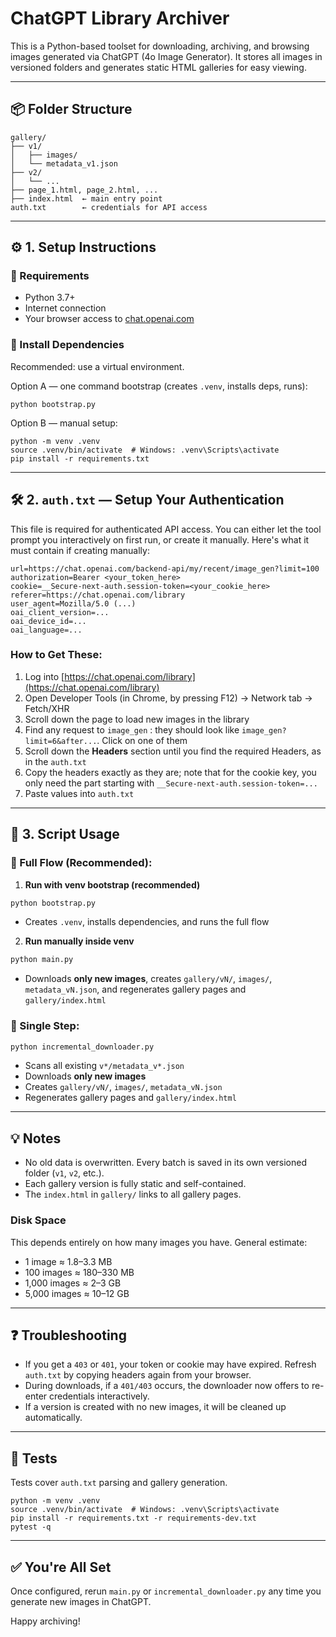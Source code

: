 # ChatGPT Library Archiver

This is a Python-based toolset for downloading, archiving, and browsing images generated via ChatGPT (4o Image Generator). It stores all images in versioned folders and generates static HTML galleries for easy viewing.

---

## 📦 Folder Structure

```
gallery/
├── v1/
│   ├── images/
│   └── metadata_v1.json
├── v2/
│   └── ...
├── page_1.html, page_2.html, ...
├── index.html  ← main entry point
auth.txt        ← credentials for API access
```

---

## ⚙️ 1. Setup Instructions

### 🔹 Requirements

- Python 3.7+
- Internet connection
- Your browser access to [chat.openai.com](https://chat.openai.com)

### 🔹 Install Dependencies

Recommended: use a virtual environment.

Option A — one command bootstrap (creates `.venv`, installs deps, runs):

```
python bootstrap.py
```

Option B — manual setup:

```
python -m venv .venv
source .venv/bin/activate  # Windows: .venv\Scripts\activate
pip install -r requirements.txt
```

---

## 🛠 2. `auth.txt` — Setup Your Authentication

This file is required for authenticated API access. You can either let the tool prompt you interactively on first run, or create it manually. Here's what it must contain if creating manually:

```
url=https://chat.openai.com/backend-api/my/recent/image_gen?limit=100
authorization=Bearer <your_token_here>
cookie=__Secure-next-auth.session-token=<your_cookie_here>
referer=https://chat.openai.com/library
user_agent=Mozilla/5.0 (...)
oai_client_version=...
oai_device_id=...
oai_language=...
```

### How to Get These:
1. Log into [https://chat.openai.com/library](https://chat.openai.com/library)
2. Open Developer Tools (in Chrome, by pressing F12) → Network tab → Fetch/XHR
3. Scroll down the page to load new images in the library
4. Find any request to `image_gen` : they should look like `image_gen?limit=6&after...`. Click on one of them
5. Scroll down the **Headers** section until you find the required Headers, as in the `auth.txt`
6. Copy the headers exactly as they are; note that for the cookie key, you only need the part starting with `__Secure-next-auth.session-token=...`
7. Paste values into `auth.txt`

---

## 🚀 3. Script Usage
### 🧭 Full Flow (Recommended):

1. **Run with venv bootstrap (recommended)**

```bash
python bootstrap.py
```
- Creates `.venv`, installs dependencies, and runs the full flow

2. **Run manually inside venv**

```bash
python main.py
```
- Downloads **only new images**, creates `gallery/vN/`, `images/`, `metadata_vN.json`, and regenerates gallery pages and `gallery/index.html`

### 🧭 Single Step:

```bash
python incremental_downloader.py
```

- Scans all existing `v*/metadata_v*.json`
- Downloads **only new images**
- Creates `gallery/vN/`, `images/`, `metadata_vN.json`
- Regenerates gallery pages and `gallery/index.html`

---

## 💡 Notes

- No old data is overwritten. Every batch is saved in its own versioned folder (`v1`, `v2`, etc.).
- Each gallery version is fully static and self-contained.
- The `index.html` in `gallery/` links to all gallery pages.

### Disk Space
This depends entirely on how many images you have.
General estimate:
- 1 image ≈ 1.8–3.3 MB
- 100 images ≈ 180–330 MB
- 1,000 images ≈ 2–3 GB
- 5,000 images ≈ 10–12 GB

---

## ❓ Troubleshooting

- If you get a `403` or `401`, your token or cookie may have expired. Refresh `auth.txt` by copying headers again from your browser.
- During downloads, if a `401/403` occurs, the downloader now offers to re-enter credentials interactively.
- If a version is created with no new images, it will be cleaned up automatically.

---

## 🧪 Tests

Tests cover `auth.txt` parsing and gallery generation.

```
python -m venv .venv
source .venv/bin/activate  # Windows: .venv\Scripts\activate
pip install -r requirements.txt -r requirements-dev.txt
pytest -q
```

---

## ✅ You're All Set

Once configured, rerun `main.py` or `incremental_downloader.py` any time you generate new images in ChatGPT.

Happy archiving!
